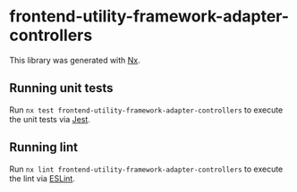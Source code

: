 # frontend-utility-framework-adapter-controllers

This library was generated with [Nx](https://nx.dev).

## Running unit tests

Run `nx test frontend-utility-framework-adapter-controllers` to execute the unit tests via [Jest](https://jestjs.io).

## Running lint

Run `nx lint frontend-utility-framework-adapter-controllers` to execute the lint via [ESLint](https://eslint.org/).
